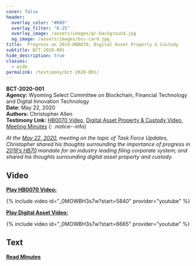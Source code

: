```yaml
---
cover: false
header:
  overlay_color: "#000"
  overlay_filter: "0.25"
  overlay_image: /assets/images/qr-background.jpg
  og_image: /assets/images/bcc-card.jpg
title:  Progress on 2019-HB0070; Digital Asset Property & Custody
subtitle: BCT-2020-001
hide_description: true
classes:
  - wide
permalink: /testimony/bct-2020-001/
---
```


**BCT-2020-001**<br>
**Agency:** Wyoming Select Committee on Blockchain, Financial Technology and Digital Innovation Technology<br>
**Date:** May 22, 2020<br>
**Authors:** Christopher Allen<br>
**Testimony Link:** [HB0070 Video](https://www.youtube.com/live/_0MOWBH3s7w?feature=share&start=5840s), [Digital Asset Property & Custody Video](https://www.youtube.com/live/_0MOWBH3s7w?feature=share&start=6665), [Meeting Minutes](https://wyoleg.gov/InterimCommittee/2020/S19-20200522MeetingMinutes.pdf)
{: .notice--info}

_At the [May 22, 2020](https://wyoleg.gov/InterimCommittee/2020/S19-20200522MeetingMinutes.pdf), meeting on the topic of Task Force Updates, Christopher shared his thoughts surrounding the importance of progress in [2019’s HB70](https://www.wyoleg.gov/Legislation/2019/HB0070) mandate for an industry leading filing corporate system; and shared his thoughts surrounding digital asset property and custody._

## Video

[**Play HB0070 Video:**](https://www.youtube.com/watch?v=_0MOWBH3s7w&t=5840s)

{% include video id="_0MOWBH3s7w?start=5840" provider="youtube" %}

[**Play Digital Asset Video:**](https://www.youtube.com/watch?v=_0MOWBH3s7w&t=6665s)

{% include video id="_0MOWBH3s7w?start=6665" provider="youtube" %}

## Text

<a href="https://wyoleg.gov/InterimCommittee/2020/S19-20200522MeetingMinutes.pdf"><b>Read Minutes</b></a>
